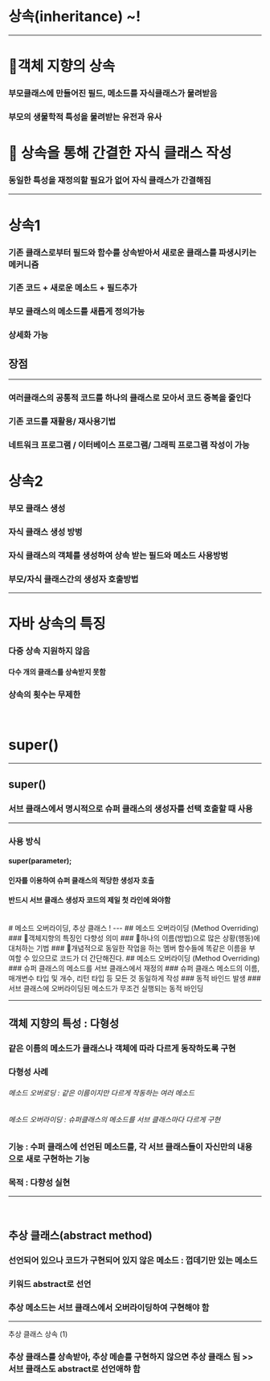 # 상속(inheritance) ~!
---

# 🔸객체 지향의 상속
### 부모클래스에 만들어진 필드, 메소드를 자식클래스가 물려받음
### 부모의 생물학적 특성을 물려받는 유전과 유사
# 🔸 상속을 통해 간결한 자식 클래스 작성
### 동일한 특성을 재정의할 필요가 없어 자식 클래스가 간결해짐

---

# 상속1
### 기존 클래스로부터 필드와 함수를 상속받아서 새로운 클래스를 파생시키는 메커니즘
### 기존 코드 + 새로운 메소드 + 필드추가
### 부모 클래스의 메소드를 새롭게 정의가능
### 상세화 가능
## 장점
---
### 여러클래스의 공통적 코드를 하나의 클래스로 모아서 코드 중복을 줄인다
### 기존 코드를 재활용/ 재사용기법
### 네트워크 프로그램 / 이터베이스 프로그램/ 그래픽 프로그램 작성이 가능

#  상속2
### 부모 클래스 생성
###  자식 클래스 생성 방벙
###  자식 클래스의 객체를 생성하여 상속 받는 필드와 메소드 사용방벙
###  부모/자식 클래스간의 생성자 호출방법
---
# 자바 상속의 특징
### 다중 상속 지원하지 않음
#### 다수 개의 클래스를 상속받지 못함
### 상속의 횟수는 무제한

<br/>

# super()
---
## super()
### 서브 클래스에서 명시적으로 슈퍼 클래스의 생성자를 선택 호출할 때 사용
---
### 사용 방식
#### super(parameter);
#### 인자를 이용하여 슈퍼 클래스의 적당한 생성자 호출
#### 반드시 서브 클래스 생성자 코드의 제일 첫 라인에 와야함


<br/>
# 메소드 오버라이딩, 추상 클래스 !
---
## 메소드 오버라이딩 (Method Overriding)
### 🔸객체지향의 특징인 다향성 의미
### 🔸하나의 이름(방법)으로 많은 상황(행동)에 대처하는 기법
### 🔸개념적으로 동일한 작업을 하는 멤버 함수들에 똑같은 이름을 부여할 수 있으므로 코드가 더 간단해진다.
## 메소드 오버라이딩 (Method Overriding)
### 슈퍼 클래스의 메소드를 서브 클래스에서 재정의
### 슈퍼 클래스 메소드의 이름, 매개변수 타입 및 개수, 리턴 타입 등 모든 것 동일하게 작성
### 동적 바인드 발생
### 서브 클래스에 오버라이딩된 메소드가 무조건 실행되는 동적 바인딩

---
## 객체 지향의 특성 : 다형성
### 같은 이름의 메소드가 클래스나 객체에 따라 다르게 동작하도록 구현
### 다형성 사례
###### 메소드 오버로딩 : 같은 이름이지만 다르게 작동하는 여러 메소드
###### 메소드 오버라이딩 : 슈퍼클래스의 메소드를 서브 클래스마다 다르게 구현
### 기능 : 수퍼 클래스에 선언된 메소드를, 각 서브 클래스들이 자신만의 내용 으로 새로 구현하는 기능
### 목적 : 다향성 실현

---

<br/>

## 추상 클래스(abstract method)
### 선언되어 있으나 코드가 구현되어 있지 않은 메소드 : 껍데기만 있는 메소드
### 키워드 abstract로 선언
### 추상 메소드는 서브 클래스에서 오버라이딩하여 구현해야 함
---

추상 클래스 상속 (1)
### 추상 클래스를 상속받아, 추상 메솓를 구현하지 않으면 추상 클래스 됨 >> 서브 클래스도 abstract로 선언애햐 함 
